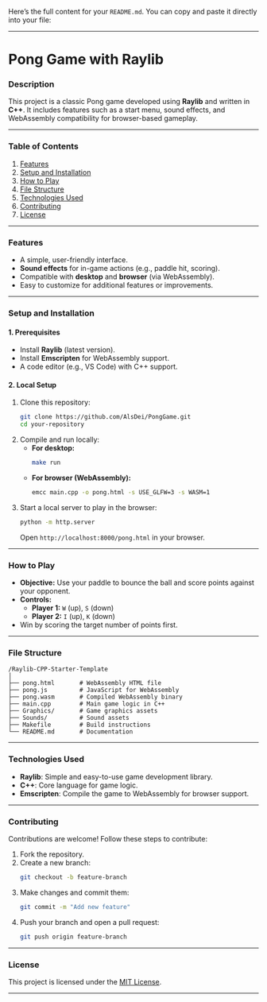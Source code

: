 Here’s the full content for your `README.md`. You can copy and paste it directly into your file:

---

# **Pong Game with Raylib**

### **Description**
This project is a classic Pong game developed using **Raylib** and written in **C++**. It includes features such as a start menu, sound effects, and WebAssembly compatibility for browser-based gameplay.

---

### **Table of Contents**
1. [Features](#features)  
2. [Setup and Installation](#setup-and-installation)  
3. [How to Play](#how-to-play)  
4. [File Structure](#file-structure)  
5. [Technologies Used](#technologies-used)  
6. [Contributing](#contributing)  
7. [License](#license)  

---

### **Features**
- A simple, user-friendly interface.  
- **Sound effects** for in-game actions (e.g., paddle hit, scoring).  
- Compatible with **desktop** and **browser** (via WebAssembly).  
- Easy to customize for additional features or improvements.  

---

### **Setup and Installation**

#### **1. Prerequisites**
- Install **Raylib** (latest version).  
- Install **Emscripten** for WebAssembly support.  
- A code editor (e.g., VS Code) with C++ support.  

#### **2. Local Setup**
1. Clone this repository:
   ```bash
   git clone https://github.com/AlsDei/PongGame.git
   cd your-repository
   ```
2. Compile and run locally:  
   - **For desktop:**
     ```bash
     make run
     ```
   - **For browser (WebAssembly):**
     ```bash
     emcc main.cpp -o pong.html -s USE_GLFW=3 -s WASM=1
     ```
3. Start a local server to play in the browser:
   ```bash
   python -m http.server
   ```
   Open `http://localhost:8000/pong.html` in your browser.

---

### **How to Play**
- **Objective:** Use your paddle to bounce the ball and score points against your opponent.  
- **Controls:**  
  - **Player 1:** `W` (up), `S` (down)  
  - **Player 2:** `I` (up), `K` (down)  
- Win by scoring the target number of points first.  

---

### **File Structure**
```
/Raylib-CPP-Starter-Template
│
├── pong.html       # WebAssembly HTML file
├── pong.js         # JavaScript for WebAssembly
├── pong.wasm       # Compiled WebAssembly binary
├── main.cpp        # Main game logic in C++
├── Graphics/       # Game graphics assets
├── Sounds/         # Sound assets
├── Makefile        # Build instructions
└── README.md       # Documentation
```

---

### **Technologies Used**
- **Raylib**: Simple and easy-to-use game development library.  
- **C++**: Core language for game logic.  
- **Emscripten**: Compile the game to WebAssembly for browser support.  

---

### **Contributing**
Contributions are welcome! Follow these steps to contribute:
1. Fork the repository.
2. Create a new branch:
   ```bash
   git checkout -b feature-branch
   ```
3. Make changes and commit them:
   ```bash
   git commit -m "Add new feature"
   ```
4. Push your branch and open a pull request:
   ```bash
   git push origin feature-branch
   ```

---

### **License**
This project is licensed under the [MIT License](LICENSE).

---

